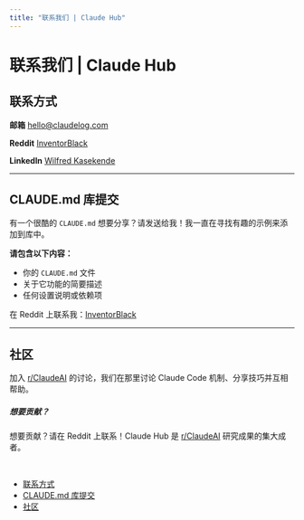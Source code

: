 ```yaml
---
title: "联系我们 | Claude Hub"
---
```


# 联系我们 | Claude Hub

## 联系方式[​](#联系方式)

**邮箱** [hello@claudelog.com](mailto:hello@claudelog.com)

**Reddit** [InventorBlack](https://reddit.com/u/InventorBlack)

**LinkedIn** [Wilfred Kasekende](https://www.linkedin.com/in/wilfred-kasekende-8ab31315a/)

* * *

## CLAUDE.md 库提交[​](#claude-md-库提交)

有一个很酷的 `CLAUDE.md` 想要分享？请发送给我！我一直在寻找有趣的示例来添加到库中。

**请包含以下内容：**

-   你的 `CLAUDE.md` 文件
-   关于它功能的简要描述
-   任何设置说明或依赖项

在 Reddit 上联系我：[InventorBlack](https://reddit.com/u/InventorBlack)

* * *

## 社区[​](#社区)

加入 [r/ClaudeAI](https://reddit.com/r/ClaudeAI) 的讨论，我们在那里讨论 Claude Code 机制、分享技巧并互相帮助。

##### 想要贡献？

想要贡献？请在 Reddit 上联系！Claude Hub 是 [r/ClaudeAI](https://reddit.com/r/ClaudeAI) 研究成果的集大成者。

<br/>

-   [联系方式](#联系方式)
-   [CLAUDE.md 库提交](#claude-md-库提交)
-   [社区](#社区)